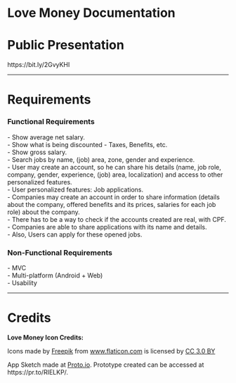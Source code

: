 # Love Money Documentation

<h1>Public Presentation</h1>
<p>https://bit.ly/2GvyKHI</p>
<hr>

<h1>Requirements</h1>
<h3>Functional Requirements</h3>
- Show average net salary.<br>
- Show what is being discounted - Taxes, Benefits, etc.<br>
- Show gross salary.<br>
- Search jobs by name, (job) area, zone, gender and experience.<br>
- User may create an account, so he can share his details (name, job role, company, gender, experience, (job) area, localization) and access to other personalized features.<br>
- User personalized features: Job applications.<br> 
- Companies may create an account in order to share information (details about the company, offered benefits and its prices, salaries for each job role) about the company.<br>
- There has to be a way to check if the accounts created are real, with CPF.<br>
- Companies are able to share applications with its name and details.<br>
- Also, Users can apply for these opened jobs.<br>

<h3>Non-Functional Requirements</h3>
- MVC<br>
- Multi-platform (Android + Web)<br>
- Usability<br>

<hr>
<h1>Credits</h1>
<p><b>Love Money Icon Credits:</b> <div>Icons made by <a href="http://www.freepik.com" title="Freepik">Freepik</a> from <a href="https://www.flaticon.com/" title="Flaticon">www.flaticon.com</a> is licensed by <a href="http://creativecommons.org/licenses/by/3.0/" title="Creative Commons BY 3.0" target="_blank">CC 3.0 BY</a></div> </p>
<p>App Sketch made at <a href="https://proto.io/" title="Proto.io">Proto.io</a>. Prototype created can be accessed at https://pr.to/RIELKP/.</p>
